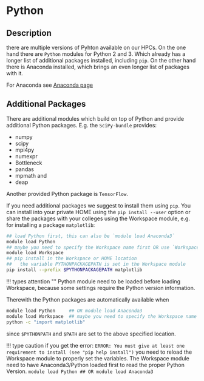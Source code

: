 # Python

## Description
there are multiple versions of Pyhton available on our HPCs. 
On the one hand there are `Python` modules for Python 2 and 3. Which already has a longer list of additional packages installed, including `pip`. 
On the other hand there is Anaconda installed, which brings an even longer list of packages with it. 

For Anaconda see [Anaconda page](Anaconda.md)

## Additional Packages
There are additional modules which build on top of Python and provide additional Python packages. E.g. the `SciPy-bundle` provides:

- numpy
- scipy
- mpi4py
- numexpr
- Bottleneck
- pandas
- mpmath and
- deap

Another provided Python package is `TensorFlow`.

If you need additional packages we suggest to install them using `pip`. 
You can install into your private HOME using the `pip install --user` option or share the packages with your colleges using the Workspace module, e.g. for installing a package `matplotlib`:

```Bash
## load Python first, this can also be `module load Anaconda3`
module load Python
## maybe you need to specify the Workspace name first OR use `Workspace_Home`
module load Workspace  
## pip install in the Workspace or HOME location
##   the variable PYTHONPACKAGEPATH is set in the Workspace module
pip install --prefix $PYTHONPACKAGEPATH matplotlib
```

!!! types attention ""
    Python module need to be loaded before loading Workspace, because some settings require the Python version information.

Therewith the Python packages are automatically available when 
```Bash 
module load Python     ## OR module load Anaconda3
module load Workspace  ## maybe you need to specify the Workspace name first
python -c "import matplotlib"
```
since `$PYTHONPATH` and `$PATH` are set to the above specified location. 

!!! type caution
    if you get the error:
    `ERROR: You must give at least one requirement to install (see "pip help install")`
    you need to reload the Workspace module to properly set the variables. 
    The Workspace module need to have Anaconda3/Python loaded first to read the proper Python Version. 
    `module load Python ## OR module load Anaconda3`